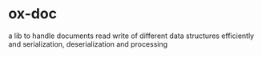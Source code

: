 # ox-doc
a lib to handle documents read write of different data structures efficiently and serialization, deserialization and processing  

